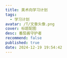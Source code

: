 ```yaml
---
title: 美术向学习计划
tags:
  - 学习计划
avatar: /T/文章头像.png
cover: 标题配图
desc: 番茄酱守护者
recommend: false
published: true
date: 2024-12-19 19:54:42
---
```

